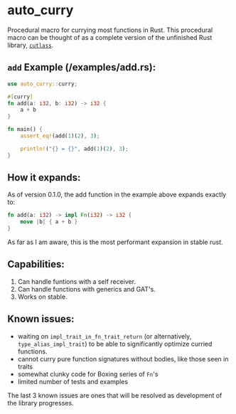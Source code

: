# auto_curry
Procedural macro for currying most functions in Rust.
This procedural macro can be thought of as a complete version of
the unfinished Rust library, [`cutlass`](https://crates.io/crates/cutlass).

## `add` Example (/examples/add.rs):
``` rust
use auto_curry::curry;

#[curry]
fn add(a: i32, b: i32) -> i32 {
    a + b
}

fn main() {
    assert_eq!(add(1)(2), 3);

    println!("{} = {}", add(1)(2), 3);
}
```

## How it expands:
As of version 0.1.0, the add function in the example above expands exactly to:
``` rust
fn add(a: i32) -> impl Fn(i32) -> i32 {
    move |b| { a + b }
}
```
As far as I am aware, this is the most performant expansion in stable rust.

## Capabilities:
1. Can handle funtions with a self receiver.
2. Can handle functions with generics and GAT's.
3. Works on stable.

## Known issues:
- waiting on `impl_trait_in_fn_trait_return` (or alternatively, `type_alias_impl_trait`) to be able to significantly
optimize curried functions.
- cannot curry pure function signatures without bodies, like those seen in traits
- somewhat clunky code for Boxing series of `Fn`'s
- limited number of tests and examples

The last 3 known issues are ones that will be resolved as development of the library progresses.
